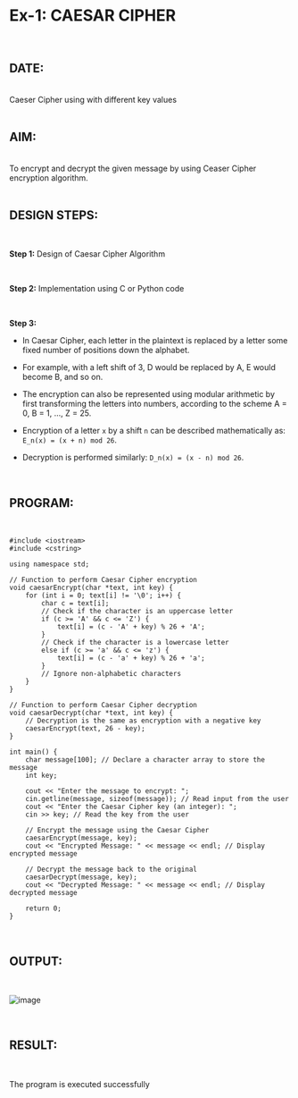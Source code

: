 # Ex-1: CAESAR CIPHER
&nbsp;
## DATE:

<br>
Caeser Cipher using with different key values

<br>
<br>

## AIM:

<br>
To encrypt and decrypt the given message by using Ceaser Cipher encryption algorithm.

<br>
<br>

## DESIGN STEPS:

<br>

**Step 1:** Design of Caesar Cipher Algorithm

<br>

**Step 2:** Implementation using C or Python code

<br>

**Step 3:**

  - In Caesar Cipher, each letter in the plaintext is replaced by a letter some fixed number of positions down the alphabet.
  
  - For example, with a left shift of 3, D would be replaced by A, E would become B, and so on.
  
  - The encryption can also be represented using modular arithmetic by first transforming the letters into numbers, according to the scheme A = 0, B = 1, ..., Z = 25.
  
  - Encryption of a letter `x` by a shift `n` can be described mathematically as: `E_n(x) = (x + n) mod 26`.
  
  - Decryption is performed similarly: `D_n(x) = (x - n) mod 26`.

<br>

## PROGRAM:

<br>

```
#include <iostream>
#include <cstring>

using namespace std;

// Function to perform Caesar Cipher encryption
void caesarEncrypt(char *text, int key) {
    for (int i = 0; text[i] != '\0'; i++) {
        char c = text[i];
        // Check if the character is an uppercase letter
        if (c >= 'A' && c <= 'Z') {
            text[i] = (c - 'A' + key) % 26 + 'A';
        }
        // Check if the character is a lowercase letter
        else if (c >= 'a' && c <= 'z') {
            text[i] = (c - 'a' + key) % 26 + 'a';
        }
        // Ignore non-alphabetic characters
    }
}

// Function to perform Caesar Cipher decryption
void caesarDecrypt(char *text, int key) {
    // Decryption is the same as encryption with a negative key
    caesarEncrypt(text, 26 - key);
}

int main() {
    char message[100]; // Declare a character array to store the message
    int key;

    cout << "Enter the message to encrypt: ";
    cin.getline(message, sizeof(message)); // Read input from the user
    cout << "Enter the Caesar Cipher key (an integer): ";
    cin >> key; // Read the key from the user

    // Encrypt the message using the Caesar Cipher
    caesarEncrypt(message, key);
    cout << "Encrypted Message: " << message << endl; // Display encrypted message

    // Decrypt the message back to the original
    caesarDecrypt(message, key);
    cout << "Decrypted Message: " << message << endl; // Display decrypted message

    return 0;
}
```

<br>

## OUTPUT:

<br>

![image](https://github.com/user-attachments/assets/5437676b-c4df-419d-b308-9b0df1ed55d0)

<br>

## RESULT:

<br>

The program is executed successfully
